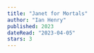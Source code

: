 ```yaml
---
title: "Janet for Mortals"
author: "Ian Henry"
published: 2023
dateRead: "2023-04-05"
stars: 3
---
```

